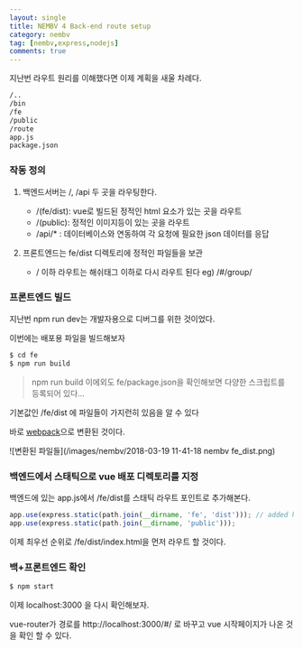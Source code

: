 ```yaml
---
layout: single
title: NEMBV 4 Back-end route setup
category: nembv
tag: [nembv,express,nodejs]
comments: true
---
```


지난번 라우트 원리를 이해했다면 이제 계획을 새울 차례다.

```bash
/..
/bin
/fe
/public
/route
app.js  
package.json
``` 

### 작동 정의

1. 백엔드서버는 /, /api 두 곳을 라우팅한다.
    - /(fe/dist): vue로 빌드된 정적인 html 요소가 있는 곳을 라우트
    - /(public): 정적인 이미지등이 있는 곳을 라우트 
    - /api/* : 데이터베이스와 연동하여 각 요청에 필요한 json 데이터를 응답

2. 프론트엔드는 fe/dist 디렉토리에 정적인 파일들을 보관  
    - / 이하 라우트는 해쉬태그 이하로 다시 라우트 된다 eg) /#/group/
    
### 프론트엔드 빌드

지난번 npm run dev는 개발자용으로 디버그를 위한 것이었다.

이번에는 배포용 파일을 빌드해보자

```bash
$ cd fe
$ npm run build
```    

> npm run build 이에외도 fe/package.json을 확인해보면 다양한 스크립트를 등록되어 있다...
 
기본값인 /fe/dist 에 파일들이 가지런히 있음을 알 수 있다

바로 [webpack](https://webpack.js.org)으로 변환된 것이다.

![변환된 파일들](/images/nembv/2018-03-19 11-41-18 nembv fe_dist.png)

### 백엔드에서 스태틱으로 vue 배포 디렉토리를 지정

백엔드에 있는 app.js에서 /fe/dist를 스태틱 라우트 포인트로 추가해본다.

```javascript
app.use(express.static(path.join(__dirname, 'fe', 'dist'))); // added here
app.use(express.static(path.join(__dirname, 'public')));
```

이제 최우선 순위로 /fe/dist/index.html을 먼저 라우트 할 것이다.

### 백+프론트엔드 확인

```bash
$ npm start
```

이제 localhost:3000 을 다시 확인해보자.

vue-router가 경로를 http://localhost:3000/#/ 로 바꾸고 vue 시작페이지가 나온 것을 확인 할 수 있다.

